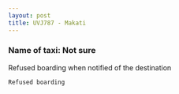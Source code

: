 ```yaml
---
layout: post
title: UVJ787 - Makati
---
```


### Name of taxi: Not sure

Refused boarding when notified of the destination

```Refused boarding```
